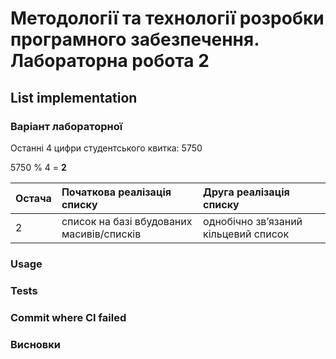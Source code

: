 # Методології та технології розробки програмного забезпечення. Лабораторна робота 2

## List implementation

### Варіант лабораторної

Останні 4 цифри студентського квитка: 5750

5750 % 4 = **2**

| Oстача | Початкова реалізація списку               | Друга реалізація списку              |
| :----- | :---------------------------------------- | :----------------------------------- |
| 2      | список на базі вбудованих масивів/списків | однобічно зв’язаний кільцевий список |

### Usage

### Tests

### Commit where CI failed

### Висновки
